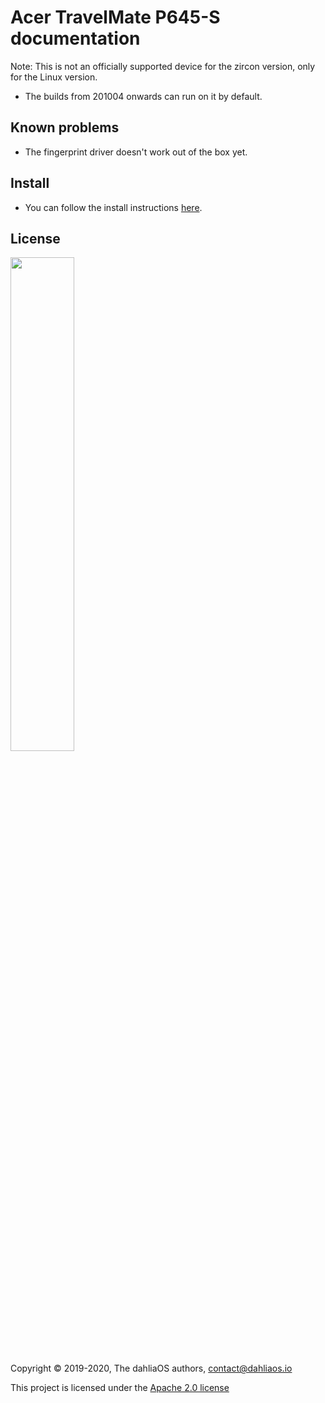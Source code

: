# Acer TravelMate P645-S documentation

Note: This is not an officially supported device for the zircon version, only for the Linux version.

- The builds from 201004 onwards can run on it by default.

## Known problems
- The fingerprint driver doesn't work out of the box yet.

## Install
- You can follow the install instructions [here](../../run%20dahliaOS/x86_64-efi.md). 

## License

<p align="left">
  <img width="45%" src="https://github.com/dahliaos/brand/blob/master/Logo%20SVGs/dahliaOS%20logo%20with%20text%20(drop%20shadow).svg"
</p>

Copyright © 2019-2020, The dahliaOS authors, contact@dahliaos.io

This project is licensed under the [Apache 2.0 license](../../LICENSE)
